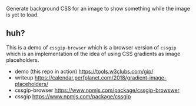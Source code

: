 Generate background CSS for an image to show something while the image is yet to load.

## huh?

This is a demo of `cssgip-browser` which is a browser version of `cssgip` which is an implementation of the idea of using CSS gradients as image placeholders.

 * demo (this repo in action) https://tools.w3clubs.com/gip/
 * writeup https://calendar.perfplanet.com/2018/gradient-image-placeholders/
 * cssgip-browser https://www.npmjs.com/package/cssgip-browswer
 * cssgip https://www.npmjs.com/package/cssgip
